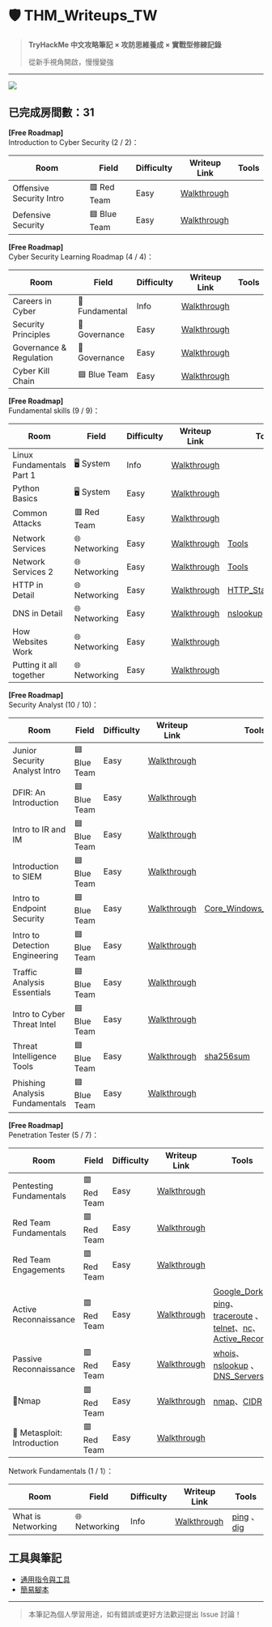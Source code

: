 # 🛡️ THM_Writeups_TW

> **TryHackMe 中文攻略筆記 × 攻防思維養成 × 實戰型修練記錄** 
>
> 從新手視角開啟，慢慢變強

---
[![](https://tryhackme-badges.s3.amazonaws.com/Moieph.png?cb=3we)](https://tryhackme.com/p/Moieph)

## 已完成房間數：31

**[Free Roadmap]** <br>Introduction to Cyber Security (2 / 2)：

| Room                       |                 Field                | Difficulty | Writeup Link                                                 | Tools                                                                                                                                                                                                                                                                                                                                                                                                                                                                     | 
|----------------------------|--------------------------------------|------------|--------------------------------------------------------------|---------------------------------------------------------------------------------------------------------------------------------------------------------------------------------------------------------------------------------------------------------------------------------------------------------------------------------------------------------------------------------------------------------------------------------------------------------------------------|
| Offensive Security Intro   |               	🟥 Red Team       | Easy       | [Walkthrough](./rooms/01_Offensive%20Security%20Intro.md)    |
| Defensive Security         |             🟦 Blue Team         | Easy       | [Walkthrough](./rooms/02_Defensive%20Security%20Intro.md)    |

**[Free Roadmap]** <br>Cyber Security Learning Roadmap (4 / 4)：

| Room                    |                 Field                | Difficulty | Writeup Link                                                 | Tools                                                                                                                                                                                                                                                                                                                                                                                                                                                                     |
|-------------------------|--------------------------------------|------------|--------------------------------------------------------------|---------------------------------------------------------------------------------------------------------------------------------------------------------------------------------------------------------------------------------------------------------------------------------------------------------------------------------------------------------------------------------------------------------------------------------------------------------------------------|
| Careers in Cyber        |           🔧Fundamental    | Info       | [Walkthrough](./rooms/03_Careers%20in%20Cyber.md)            |
| Security Principles     |   🧾 Governance | Easy       | [Walkthrough](./rooms/05_Security%20Principles.md)           |
| Governance & Regulation |   🧾 Governance | Easy       | [Walkthrough](./rooms/06_Governance%20&%20Regulation.md)     |
| Cyber Kill Chain        |        🟦 Blue Team    | Easy       | [Walkthrough](./rooms/07_Cyber%20Kill%20Chain.md)            |

**[Free Roadmap]** <br>Fundamental skills (9 / 9)：

| Room                      |                 Field                | Difficulty | Writeup Link                                                 | Tools                                                                                                                                                                                                                                                                                                                                                                                                                                                                     |
|---------------------------|--------------------------------------|------------|--------------------------------------------------------------|---------------------------------------------------------------------------------------------------------------------------------------------------------------------------------------------------------------------------------------------------------------------------------------------------------------------------------------------------------------------------------------------------------------------------------------------------------------------------|
| Linux Fundamentals Part 1 |    🖥️ System  | Info       | [Walkthrough](./rooms/08_Linux%20Fundamentals%20Part%201.md) |
| Python Basics             |     🖥️ System | Easy       | [Walkthrough](./rooms/09_Python%20Basics.md)                 |
| Common Attacks            |    	🟥 Red Team   | Easy       | [Walkthrough](./rooms/10_Common%20Attack.md)                 |
| Network Services          |    🌐 Networking   | Easy       | [Walkthrough](./rooms/11_Network%20Services.md)              | [Tools](./rooms/11_Network%20Services%20Tools.md)                                                                                                                                                                                                                                                                                                                                                                                                                         | 
| Network Services 2        |    🌐 Networking   | Easy       | [Walkthrough](./rooms/12_Network%20Services%202.md)          | [Tools](./rooms/12_Network%20Services%202%20Tools.md)
| HTTP in Detail            |    🌐 Networking   | Easy       | [Walkthrough](./rooms/13_HTTP%20in%20Detail.md)              | [HTTP_Status_Codes](Tools.md#http_status_codes)                                                                                                                                                                                                                                                                                                                                                                                                                       
| DNS in Detail             |    🌐 Networking   | Easy       | [Walkthrough](./rooms/14_DNS%20in%20Detail.md)               | [nslookup](Tools.md#nslookup) 
| How Websites Work         |    🌐 Networking   | Easy       | [Walkthrough](./rooms/15_How%20Websites%20Work.md)           |  
| Putting it all together   |    🌐 Networking   | Easy       | [Walkthrough](./rooms/16_Putting%20it%20all%20together.md)   | 

**[Free Roadmap]** <br>Security Analyst (10 / 10)：

| Room                             |                 Field                | Difficulty | Writeup Link                                                      | Tools                                                                                                                                                                                                                                                                                                                                                                                                                                                                     |
|----------------------------------|--------------------------------------|------------|-------------------------------------------------------------------|---------------------------------------------------------------------------------------------------------------------------------------------------------------------------------------------------------------------------------------------------------------------------------------------------------------------------------------------------------------------------------------------------------------------------------------------------------------------------|
| Junior Security Analyst Intro    |    🟦 Blue Team   | Easy       | [Walkthrough](./rooms/17_Junior%20Security%20Analyst%20Intro.md)  |
| DFIR: An Introduction            |    🟦 Blue Team   | Easy       | [Walkthrough](./rooms/18_DFIR:%20An%20Introduction.md)            |
| Intro to IR and IM               |    🟦 Blue Team   | Easy       | [Walkthrough](./rooms/19_Intro%20to%20IR%20and%20IM.md)           |
| Introduction to SIEM             |    🟦 Blue Team   | Easy       | [Walkthrough](./rooms/20_Introduction%20to%20SIEM.md)             |
| Intro to Endpoint Security       |    🟦 Blue Team   | Easy       | [Walkthrough](./rooms/21_Intro%20to%20Endpoint%20Security.md)     | [Core_Windows_Processes](Tools.md#core_windows_processes)
| Intro to Detection Engineering   |    🟦 Blue Team   | Easy       | [Walkthrough](./rooms/22_Intro%20to%20Detection%20Engineering.md) |
| Traffic Analysis Essentials      |    🟦 Blue Team   | Easy       | [Walkthrough](./rooms/23_Traffic%20Analysis%20Essentials.md)      |
| Intro to Cyber Threat Intel      |    🟦 Blue Team   | Easy       | [Walkthrough](./rooms/24_Intro%20to%20Cyber%20Threat%20Intel.md)  |
| Threat Intelligence Tools      |    🟦 Blue Team   | Easy       | [Walkthrough](./rooms/25_Threat%20Intelligence%20Tools.md)        | [sha256sum](Tools.md#sha256sum)
| Phishing Analysis Fundamentals |    🟦 Blue Team   | Easy       | [Walkthrough](./rooms/26_Phishing%20Analysis%20Fundamentals.md)   |

**[Free Roadmap]** <br>Penetration Tester (5 / 7)：

| Room                        | Field         | Difficulty | Writeup Link                                                      | Tools                                                                                                                                                                                                                                                                                                                                                                                                                                                                     |
|-----------------------------|---------------|------------|-------------------------------------------------------------------|---------------------------------------------------------------------------------------------------------------------------------------------------------------------------------------------------------------------------------------------------------------------------------------------------------------------------------------------------------------------------------------------------------------------------------------------------------------------------|
| Pentesting Fundamentals   | 🟥 Red Team   | Easy       | [Walkthrough](./rooms/27_Pentesting%20Fundamentals.md)            |
| Red Team Fundamentals     | 🟥 Red Team   | Easy       | [Walkthrough](./rooms/28_Red%20Team%20Fundamentals.md)            |
| Red Team Engagements      | 🟥 Red Team   | Easy       | [Walkthrough](./rooms/29_Red%20Team%20Engagements.md)             |
| Active Reconnaissance     | 🟥 Red Team   | Easy       | [Walkthrough](./rooms/30_Active%20Reconnaissance.md)              | [Google_Dork](Tools.md#google_dork)、[ping](Tools.md#ping)、[traceroute](Tools.md#traceroute) 、[telnet](/Users/moe/Documents/GitHub/THM_Writeups_TW/Tools.md#telnet)、[nc](/Users/moe/Documents/GitHub/THM_Writeups_TW/Tools.md#nc)、[Active_Recon](Scripts.md#active_recon)
| Passive Reconnaissance    | 🟥 Red Team   | Easy       | [Walkthrough](./rooms/31_Passive%20Reconnaissance.md)             | [whois](Tools.md#whois)、[nslookup](Tools.md#nslookup) 、[DNS_Servers](Tools.md#dns_servers)
| 🔧Nmap                      | 🟥 Red Team   | Easy       | [Walkthrough](./rooms/32_Nmap.md) |[nmap](Tools.md#nmap)、[CIDR](Tools.md#CIDR)
| 🔧 Metasploit: Introduction | 🟥 Red Team   | Easy       | [Walkthrough](./rooms/33_Metasploit:%20Introduction.md)      

Network Fundamentals (1 / 1）：

| Room                       |                 Field                | Difficulty | Writeup Link                                                 | Tools                                      |
|----------------------------|--------------------------------------|------------|--------------------------------------------------------------|--------------------------------------------|
| What is Networking         |      🌐 Networking   | Info       | [Walkthrough](./rooms/04_What%20is%20Networking.md)          | [ping](Tools.md#ping) 、[dig](Tools.md#dig) |


## 工具與筆記
- [通用指令與工具](Tools.md)
- [簡易腳本](Scripts.md)

---

> 本筆記為個人學習用途，如有錯誤或更好方法歡迎提出 Issue 討論！
